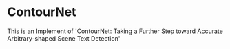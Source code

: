 # ContourNet
This is an Implement of 'ContourNet: Taking a Further Step toward Accurate Arbitrary-shaped Scene Text Detection'

